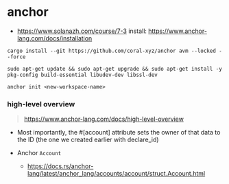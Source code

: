 # anchor


- https://www.solanazh.com/course/7-3
install: https://www.anchor-lang.com/docs/installation





```
cargo install --git https://github.com/coral-xyz/anchor avm --locked --force

sudo apt-get update && sudo apt-get upgrade && sudo apt-get install -y pkg-config build-essential libudev-dev libssl-dev
```


```
anchor init <new-workspace-name>
```



### high-level overview

> https://www.anchor-lang.com/docs/high-level-overview



- Most importantly, the #[account] attribute sets the owner of that data to the ID (the one we created earlier with declare_id)



- Anchor `Account`
  - https://docs.rs/anchor-lang/latest/anchor_lang/accounts/account/struct.Account.html











